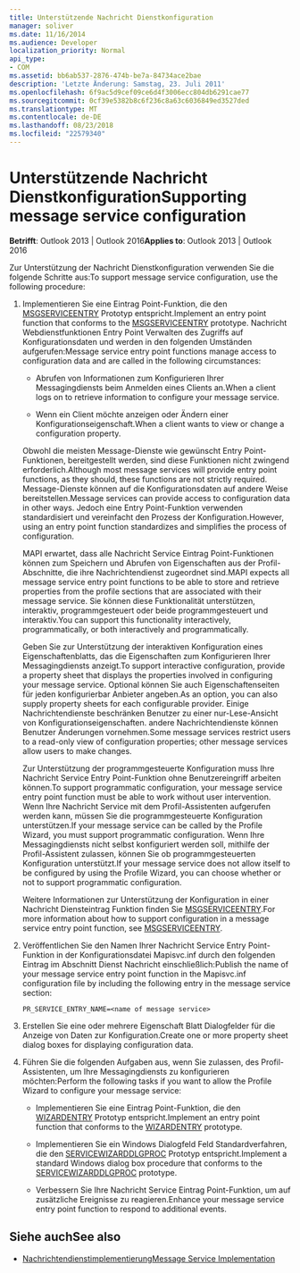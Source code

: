 ```yaml
---
title: Unterstützende Nachricht Dienstkonfiguration
manager: soliver
ms.date: 11/16/2014
ms.audience: Developer
localization_priority: Normal
api_type:
- COM
ms.assetid: bb6ab537-2876-474b-be7a-84734ace2bae
description: 'Letzte Änderung: Samstag, 23. Juli 2011'
ms.openlocfilehash: 6f9ac5d9cef09ce6d4f3006ecc804db6291cae77
ms.sourcegitcommit: 0cf39e5382b8c6f236c8a63c6036849ed3527ded
ms.translationtype: MT
ms.contentlocale: de-DE
ms.lasthandoff: 08/23/2018
ms.locfileid: "22579340"
---
```

# <a name="supporting-message-service-configuration"></a><span data-ttu-id="6ef0b-103">Unterstützende Nachricht Dienstkonfiguration</span><span class="sxs-lookup"><span data-stu-id="6ef0b-103">Supporting message service configuration</span></span>
  
<span data-ttu-id="6ef0b-104">**Betrifft**: Outlook 2013 | Outlook 2016</span><span class="sxs-lookup"><span data-stu-id="6ef0b-104">**Applies to**: Outlook 2013 | Outlook 2016</span></span> 
  
<span data-ttu-id="6ef0b-105">Zur Unterstützung der Nachricht Dienstkonfiguration verwenden Sie die folgende Schritte aus:</span><span class="sxs-lookup"><span data-stu-id="6ef0b-105">To support message service configuration, use the following procedure:</span></span>
  
1. <span data-ttu-id="6ef0b-106">Implementieren Sie eine Eintrag Point-Funktion, die den [MSGSERVICEENTRY](msgserviceentry.md) Prototyp entspricht.</span><span class="sxs-lookup"><span data-stu-id="6ef0b-106">Implement an entry point function that conforms to the [MSGSERVICEENTRY](msgserviceentry.md) prototype.</span></span> <span data-ttu-id="6ef0b-107">Nachricht Webdienstfunktionen Entry Point Verwalten des Zugriffs auf Konfigurationsdaten und werden in den folgenden Umständen aufgerufen:</span><span class="sxs-lookup"><span data-stu-id="6ef0b-107">Message service entry point functions manage access to configuration data and are called in the following circumstances:</span></span> 
    
   - <span data-ttu-id="6ef0b-108">Abrufen von Informationen zum Konfigurieren Ihrer Messagingdiensts beim Anmelden eines Clients an.</span><span class="sxs-lookup"><span data-stu-id="6ef0b-108">When a client logs on to retrieve information to configure your message service.</span></span>
    
   - <span data-ttu-id="6ef0b-109">Wenn ein Client möchte anzeigen oder Ändern einer Konfigurationseigenschaft.</span><span class="sxs-lookup"><span data-stu-id="6ef0b-109">When a client wants to view or change a configuration property.</span></span> 
    
   <span data-ttu-id="6ef0b-110">Obwohl die meisten Message-Dienste wie gewünscht Entry Point-Funktionen, bereitgestellt werden, sind diese Funktionen nicht zwingend erforderlich.</span><span class="sxs-lookup"><span data-stu-id="6ef0b-110">Although most message services will provide entry point functions, as they should, these functions are not strictly required.</span></span> <span data-ttu-id="6ef0b-111">Message-Dienste können auf die Konfigurationsdaten auf andere Weise bereitstellen.</span><span class="sxs-lookup"><span data-stu-id="6ef0b-111">Message services can provide access to configuration data in other ways.</span></span> <span data-ttu-id="6ef0b-112">Jedoch eine Entry Point-Funktion verwenden standardisiert und vereinfacht den Prozess der Konfiguration.</span><span class="sxs-lookup"><span data-stu-id="6ef0b-112">However, using an entry point function standardizes and simplifies the process of configuration.</span></span>
    
   <span data-ttu-id="6ef0b-113">MAPI erwartet, dass alle Nachricht Service Eintrag Point-Funktionen können zum Speichern und Abrufen von Eigenschaften aus der Profil-Abschnitte, die ihre Nachrichtendienst zugeordnet sind.</span><span class="sxs-lookup"><span data-stu-id="6ef0b-113">MAPI expects all message service entry point functions to be able to store and retrieve properties from the profile sections that are associated with their message service.</span></span> <span data-ttu-id="6ef0b-114">Sie können diese Funktionalität unterstützen, interaktiv, programmgesteuert oder beide programmgesteuert und interaktiv.</span><span class="sxs-lookup"><span data-stu-id="6ef0b-114">You can support this functionality interactively, programmatically, or both interactively and programmatically.</span></span>
    
   <span data-ttu-id="6ef0b-115">Geben Sie zur Unterstützung der interaktiven Konfiguration eines Eigenschaftenblatts, das die Eigenschaften zum Konfigurieren Ihrer Messagingdiensts anzeigt.</span><span class="sxs-lookup"><span data-stu-id="6ef0b-115">To support interactive configuration, provide a property sheet that displays the properties involved in configuring your message service.</span></span> <span data-ttu-id="6ef0b-116">Optional können Sie auch Eigenschaftenseiten für jeden konfigurierbar Anbieter angeben.</span><span class="sxs-lookup"><span data-stu-id="6ef0b-116">As an option, you can also supply property sheets for each configurable provider.</span></span> <span data-ttu-id="6ef0b-117">Einige Nachrichtendienste beschränken Benutzer zu einer nur-Lese-Ansicht von Konfigurationseigenschaften. andere Nachrichtendienste können Benutzer Änderungen vornehmen.</span><span class="sxs-lookup"><span data-stu-id="6ef0b-117">Some message services restrict users to a read-only view of configuration properties; other message services allow users to make changes.</span></span>
    
   <span data-ttu-id="6ef0b-118">Zur Unterstützung der programmgesteuerte Konfiguration muss Ihre Nachricht Service Entry Point-Funktion ohne Benutzereingriff arbeiten können.</span><span class="sxs-lookup"><span data-stu-id="6ef0b-118">To support programmatic configuration, your message service entry point function must be able to work without user intervention.</span></span> <span data-ttu-id="6ef0b-119">Wenn Ihre Nachricht Service mit dem Profil-Assistenten aufgerufen werden kann, müssen Sie die programmgesteuerte Konfiguration unterstützen.</span><span class="sxs-lookup"><span data-stu-id="6ef0b-119">If your message service can be called by the Profile Wizard, you must support programmatic configuration.</span></span> <span data-ttu-id="6ef0b-120">Wenn Ihre Messagingdiensts nicht selbst konfiguriert werden soll, mithilfe der Profil-Assistent zulassen, können Sie ob programmgesteuerten Konfiguration unterstützt.</span><span class="sxs-lookup"><span data-stu-id="6ef0b-120">If your message service does not allow itself to be configured by using the Profile Wizard, you can choose whether or not to support programmatic configuration.</span></span>
    
   <span data-ttu-id="6ef0b-121">Weitere Informationen zur Unterstützung der Konfiguration in einer Nachricht Diensteintrag Funktion finden Sie [MSGSERVICEENTRY](msgserviceentry.md).</span><span class="sxs-lookup"><span data-stu-id="6ef0b-121">For more information about how to support configuration in a message service entry point function, see [MSGSERVICEENTRY](msgserviceentry.md).</span></span>
    
2. <span data-ttu-id="6ef0b-122">Veröffentlichen Sie den Namen Ihrer Nachricht Service Entry Point-Funktion in der Konfigurationsdatei Mapisvc.inf durch den folgenden Eintrag im Abschnitt Dienst Nachricht einschließlich:</span><span class="sxs-lookup"><span data-stu-id="6ef0b-122">Publish the name of your message service entry point function in the Mapisvc.inf configuration file by including the following entry in the message service section:</span></span>
    
   `PR_SERVICE_ENTRY_NAME=<name of message service>`
    
3. <span data-ttu-id="6ef0b-123">Erstellen Sie eine oder mehrere Eigenschaft Blatt Dialogfelder für die Anzeige von Daten zur Konfiguration.</span><span class="sxs-lookup"><span data-stu-id="6ef0b-123">Create one or more property sheet dialog boxes for displaying configuration data.</span></span>
    
4. <span data-ttu-id="6ef0b-124">Führen Sie die folgenden Aufgaben aus, wenn Sie zulassen, des Profil-Assistenten, um Ihre Messagingdiensts zu konfigurieren möchten:</span><span class="sxs-lookup"><span data-stu-id="6ef0b-124">Perform the following tasks if you want to allow the Profile Wizard to configure your message service:</span></span>
    
   - <span data-ttu-id="6ef0b-125">Implementieren Sie eine Eintrag Point-Funktion, die den [WIZARDENTRY](wizardentry.md) Prototyp entspricht.</span><span class="sxs-lookup"><span data-stu-id="6ef0b-125">Implement an entry point function that conforms to the [WIZARDENTRY](wizardentry.md) prototype.</span></span> 
    
   - <span data-ttu-id="6ef0b-126">Implementieren Sie ein Windows Dialogfeld Feld Standardverfahren, die den [SERVICEWIZARDDLGPROC](servicewizarddlgproc.md) Prototyp entspricht.</span><span class="sxs-lookup"><span data-stu-id="6ef0b-126">Implement a standard Windows dialog box procedure that conforms to the [SERVICEWIZARDDLGPROC](servicewizarddlgproc.md) prototype.</span></span> 
    
   - <span data-ttu-id="6ef0b-127">Verbessern Sie Ihre Nachricht Service Eintrag Point-Funktion, um auf zusätzliche Ereignisse zu reagieren.</span><span class="sxs-lookup"><span data-stu-id="6ef0b-127">Enhance your message service entry point function to respond to additional events.</span></span>
    
## <a name="see-also"></a><span data-ttu-id="6ef0b-128">Siehe auch</span><span class="sxs-lookup"><span data-stu-id="6ef0b-128">See also</span></span>

- [<span data-ttu-id="6ef0b-129">Nachrichtendienstimplementierung</span><span class="sxs-lookup"><span data-stu-id="6ef0b-129">Message Service Implementation</span></span>](message-service-implementation.md)

